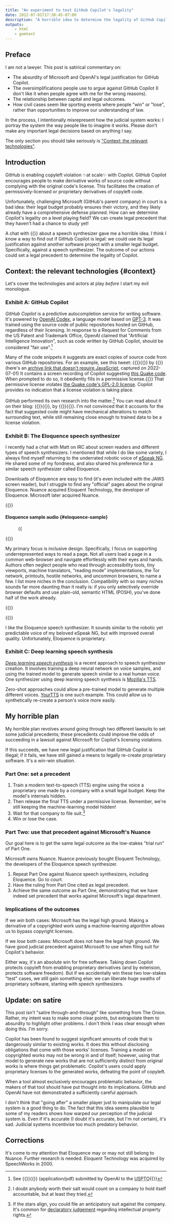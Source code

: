 ```yaml
---
title: "An experiment to test GitHub Copilot's legality"
date: 2022-07-01T17:30:45-07:00
description: "A horrible idea to determine the legality of GitHub Copilot, or of re-creating proprietary speech synthesizers: create legal precedent that doesn't exist yet!"
outputs:
    - html
    - gemtext
---
```

<section role="doc-preface">

<h2>Preface</h2>

I am not a lawyer. This post is satirical commentary on:

- The absurdity of Microsoft and OpenAI's legal justification for GitHub Copilot.
- The oversimplifications people use to argue against GitHub Copilot (I don't like it when people agree with me for the wrong reasons).
- The relationship between capital and legal outcomes.
- How civil cases seem like sporting events where people "win" or "lose", rather than opportunities to improve our understanding of law.

In the process, I intentionally misrepresent how the judicial system works: I portray the system the way people like to imagine it works. Please don't make any important legal decisions based on anything I say.

The only section you should take seriously is ["Context: the relevant technologies"](#context).

</section>

<section role="doc-introduction">

Introduction
------------

GitHub is enabling copyleft violation <span aria-hidden="true">✨</span>at scale<span aria-hidden="true">✨</span> with Copilot. GitHub Copilot encourages people to make derivative works of source code without complying with the original code's license. This facilitates the creation of permissively-licensed or proprietary derivatives of copyleft code.

Unfortunately, challenging Microsoft (GitHub's parent company) in court is a bad idea: their legal budget probably ensures their victory, and they likely already have a comprehensive defense planned. How can we determine Copilot's legality on a level playing field? We can create legal precedent that they haven't had a chance to study yet!

A chat with {{<indieweb-person itemprop="mentions" first-name="Matt" last-name="Campbell" url="https://mwcampbell.us/blog/">}} about a speech synthesizer gave me a horrible idea. I think I know a way to find out if GitHub Copilot is legal: we could use its legal justification against another software project with a smaller legal budget. Specifically, against a speech synthesizer. The outcome of our actions could set a legal precedent to determine the legality of Copilot.

</section>

Context: the relevant technologies {#context}
----------------------------------

Let's cover the technologies and actors at play _before_ I start my evil monologue.

### Exhibit A: GitHub Copilot

<dfn>GitHub Copilot</dfn> is a predictive autocompletion service for writing software. It's powered by [OpenAI Codex](https://openai.com/blog/openai-codex/), a language model based on [GPT-3](https://en.wikipedia.org/wiki/GPT-3). It was trained using the source code of public repositories hosted on GitHub, regardless of their licensing. In response to a Request for Comments from the US Patent and Trademark Office, OpenAI claimed that "Artificial Intelligence Innovation", such as code written by GitHub Copilot, should be considered "fair use".[^1]

Many of the code snippets it suggests are exact copies of source code from various GitHub repositories. For an example, see this tweet: {{<mention-work itemtype="SocialMediaPosting">}}{{<cited-work name="I don't want to say anything but that's not the right license Mr Copilot." url="https://twitter.com/mitsuhiko/status/1410886329924194309">}} by {{<indieweb-person url="https://lucumr.pocoo.org/about/" first-name="Armin" last-name="Ronacher" itemprop="author">}} (here's an <a itemprop="archivedAt" href="https://web.archive.org/web/20220701010012/https://nitter.pussthecat.org/mitsuhiko/status/1410886329924194309">archive link that doesn't require JavaScript</a>, captured on <time datetime="2022-07-01T01:00:12+00:00">2022-07-01</time>) <span itemprop="description">It contains a screen recording of Copilot suggesting [this Quake code](https://github.com/id-Software/Quake-III-Arena/blob/dbe4ddb10315479fc00086f08e25d968b4b43c49/code/game/q_math.c#L552). When prompted to do so, it obediently fills in a permissive license.</span>{{</mention-work>}} That permissive license violates [the Quake code's GPL-2.0 license](https://github.com/id-Software/Quake-III-Arena/blob/dbe4ddb10315479fc00086f08e25d968b4b43c49/COPYING.txt). Copilot provides no indication that a license violation is taking place.

GitHub performed its own research into the matter.[^2] You can read about it on their blog: {{<mention-work itemtype="BlogPosting">}}{{<cited-work url="https://github.blog/2021-06-30-github-copilot-research-recitation/" name="GitHub Copilot research recitation" extraName="headline">}}, by {{<indieweb-person url="https://github.com/wunderalbert" first-name="Albert" last-name="Ziegler" itemprop="author">}}{{</mention-work>}}. I'm not convinced that it accounts for the fact that suggested code might have mechanical alterations to match surrounding text, while still remaining close enough to trained data to be a license violation.

### Exhibit B: The Eloquence speech synthesizer

I recently had a chat with Matt on IRC about screen readers and different types of speech synthesizers. I mentioned that while I do like some variety, I always find myself returning to the underrated robotic voice of [eSpeak NG](https://github.com/espeak-ng/espeak-ng/). He shared some of my fondness, and also shared his preference for a similar speech synthesizer called Eloquence.

Downloads of Eloquence are easy to find (it's even included with the JAWS screen reader), but I struggle to find any "official" pages about the original Eloquence. Nuance acquired Eloquent Technology, the developer of Eloquence. Microsoft later acquired Nuance.

{{<transcribed-image id="eloquence" type="audio" itemtype2="AudioObject" itemprop="hasPart">}}

#### <span itemprop="name">Eloquence sample audio</span> {#eloquence-sample}

<figure>
{{<audio name="eloquence">}}
<figcaption itemprop="description">

Matt recorded this sample audio clip of Eloquence reading some text. The text is from the introduction of {{<mention-work itemprop="encodesCreativeWork" itemtype="TechArticle">}}{{<cited-work name="Best practices for inclusive textual websites" url="../../../../2020/11/23/website-best-practices/" extraName="headline">}}{{</mention-work>}}

</figcaption>
</figure>

{{<transcribed-image-transcript type="audio">}}

My primary focus is inclusive design. Specifically, I focus on supporting underrepresented ways to read a page. Not all users load a page in a common web-browser and navigate effortlessly with their eyes and hands. Authors often neglect people who read through accessibility tools, tiny viewports, machine translators, “reading mode” implementations, the Tor network, printouts, hostile networks, and uncommon browsers, to name a few. I list more niches in the conclusion. Compatibility with so many niches sounds far more daunting than it really is: if you only selectively override browser defaults and use plain-old, semantic HTML (POSH), you've done half of the work already.

{{</transcribed-image-transcript>}}

{{</transcribed-image>}}

I like the Eloquence speech synthesizer. It sounds similar to the robotic yet predictable voice of my beloved eSpeak NG, but with improved overall quality. Unfortunately, Eloquence is proprietary.

### Exhibit C: Deep learning speech synthesis

<dfn>[Deep learning speech synthesis](https://en.wikipedia.org/wiki/Deep_learning_speech_synthesis)</dfn> is a recent approach to speech synthesizer creation. It involves training a deep neural network on voice samples, and using the trained model to generate speech similar to a real human voice. One synthesizer using deep learning speech synthesis is [Mozilla's TTS](https://github.com/mozilla/TTS).

Zero-shot approaches could allow a pre-trained model to generate multiple different voices. [YourTTS](https://doi.org/10.48550/arXiv.2112.02418) is one such example. This could allow us to synthetically re-create a person's voice more easily.

My horrible plan
----------------

My horrible plan revolves around going through two different lawsuits to set some judicial precedents; these precedents could improve the odds of succeeding in a lawsuit against Microsoft for Copilot's licensing violations.

If this succeeds, we have new legal justification that GitHub Copilot is illegal; if it fails, we have still gained a means to legally re-create proprietary software. It's a win-win situation.

### Part One: set a precedent

1. Train a modern text-to-speech (TTS) engine using the voice a proprietary one made by a company with a small legal budget. Keep the model's internals hidden.
2. Then release the final TTS under a permissive license. Remember, we're still keeping the machine-learning model hidden!
3. Wait for that company to file suit.[^3]
4. Win or lose the case.

### Part Two: use that precedent against Microsoft's Nuance

Our goal here is to get the same legal outcome as the low-stakes "trial run" of Part One.

Microsoft owns Nuance. Nuance previously bought Eloquent Technology, the developers of the Eloquence speech synthesizer.

1. Repeat Part One against Nuance speech synthesizers, including Eloquence. Go to court.
2. Have the ruling from Part One cited as legal precedent.
3. Achieve the same outcome as Part One, demonstrating that we have indeed set precedent that works against Microsoft's legal department.

### Implications of the outcomes

If we _win_ both cases: Microsoft has the legal high ground. Making a derivative of a copyrighted work using a machine-learning algorithm allows us to bypass copyright licenses.

If we _lose_ both cases: Microsoft does not have the legal high ground. We have good judicial precedent against Microsoft to use when filing suit for Copilot's behavior.

Either way, it's an absolute win for free software. Taking down Copilot protects copyleft from enabling proprietary derivatives (and by extension, protects software freedom). But if we accidentally win these two low-stakes "test" cases, we still gain something else: we can liberate huge swaths of proprietary software, starting with speech synthesizers.

<section role="doc-conclusion">

Update: on satire
-----------------

This post isn't "satire through-and-through" like something from The Onion. Rather, my intent was to make some clear points, but extrapolate them to absurdity to highlight other problems. I don't think I was clear enough when doing this. I'm sorry.

Copilot has been found to suggest significant amounts of code that is dangerously similar to existing works. It does this without disclosing obligations that come with those works' licenses. Training a model on copyrighted works may not be wrong in and of itself; however, using that model to generate new works that are not sufficiently distinct from original works is where things get problematic. Copilot's users could apply proprietary licenses to the generated works, defeating the point of copyleft.

When a tool almost exclusively encourages problematic behavior, the makers of that tool should have put thought into its implications. GitHub and OpenAI have not demonstrated a sufficiently careful approach.

I don't think that "going after" a smaller player just to manipulate our legal system is a good thing to do. The fact that this idea seems plausible to some of my readers shows how warped our perception of the judicial system is. Even if it's accurate (I doubt it's accurate, but I'm not certain), it's sad. Judicial systems incentivise too much predatory behavior.

</section>

<section role="doc-errata">

Corrections
-----------

It's come to my attention that Eloquence may or may not still belong to Nuance. Further research is needed. Eloquent Technology was acquired by SpeechWorks in 2000.

</section>


[^1]: See {{<mention-work role="doc-credit" itemtype="DigitalDocument" itemprop="citation">}}{{<cited-work name="Comment Regarding Request for Comments on Intellectual Property Protection for Artificial Intelligence Innovation" url="https://www.uspto.gov/sites/default/files/documents/OpenAI_RFC-84-FR-58141.pdf">}} (<span itemprop="encodingFormat">application/pdf</span>) submitted by <span itemscope="" itemprop="publisher" itemtype="https://schema.org/Organization"><span itemprop="name">OpenAI</span></span> to the <abbr title="United States Patent and Trademark Office">USPTO</abbr>{{</mention-work>}}

[^2]: I doubt anybody worth their salt would count on a company to hold itself accountable, but at least they tried.

[^3]: If the stars align, you could file an anticipatory suit against the company. It's common for [declaratory judgement](https://en.wikipedia.org/wiki/Declaratory_judgement) regarding intellectual property rights.


